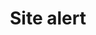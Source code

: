 ---
layout: pattern
categories: [patterns, site-alert]
title: Site alert
type: [sub-nav-item]
permalink: /patterns/site-alert/
variations: true
overview: A site alert communicates urgent sitewide information. 
description: A site alert prominently displays critical, time-sensitive warnings or directions across every page so that users see it whenever they visit the site. Using the same site alert treatment across agencies helps create a consistent and predictable way for users to find urgent information across all government websites.
    
usa-link: "https://designsystem.digital.gov/components/site-alert/"
specification: |
  We will be using the default search component. 
spec: # example schema below .. repeat sets for as many fields as you have
  - fieldname: title
    class-name: usa-classname
    required: true
    type: h3
    content: 80 characters
    example: "Cats are really cool dudes"
  - fieldname: body
    class-name: usa-classname
    type: text
    character: 140 characters
    example: "Run off table persian cat jump eat fish hack. Paw at beetle and eat it before it gets away demand"
site-alert-type: 
### options: slim, no-header, no-icon, list
site-alert-color: info
### options: emergency, info
site-alert-title: Short alert message
site-alert-content: Additional context and followup information including <a class="usa-link" href="/">a link</a>
yml: |
  
  site-alert-type: 
  ### options: 
    ### slim
    ### no-header
    ### no-icon
    ### list
  site-alert-color: info
  ### options: 
    ### emergency
    ### info
  site-alert-title: Short alert message
  site-alert-content: Additional context and followup information including <a class="usa-link" href="/">a link</a>

jekyll: |

  "{% include patterns/site-alert/site-alert-jk.md %}"
### Paths to view design and code... 
## designimg: can be used to show an image of the design until a coded version can be created. The htmlpath & csspath should be located in the pattens folder. Read more about creating coded components in /docs/creating-patterns 
# designimg: 
htmlexcerpt: patterns/site-alert/site-alert-info.md
htmlpath: patterns/site-alert/site-alert.md
csspath: patterns/site-alert/index.scss
---